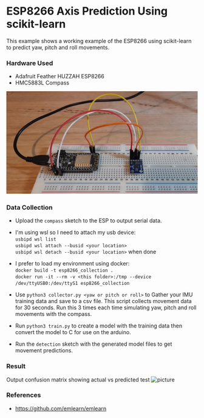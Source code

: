 # ESP8266 Axis Prediction Using scikit-learn #

This example shows a working example of the ESP8266 using scikit-learn to predict yaw, pitch and roll movements.

### Hardware Used ###
* Adafruit Feather HUZZAH ESP8266
* HMC5883L Compass

![picture](setup.jpg)

### Data Collection ###

* Upload the ```compass``` sketch to the ESP to output serial data.

* I'm using wsl so I need to attach my usb device:<br />
```usbipd wsl list```<br />
```usbipd wsl attach --busid <your location>```<br />
```usbipd wsl detach --busid <your location>``` when done

* I prefer to load my environment using docker:<br />
```docker build -t esp8266_collection .```<br />
```docker run -it --rm -v <this folder>:/tmp --device /dev/ttyUSB0:/dev/ttyS1 esp8266_collection```

* Use ```python3 collector.py <yaw or pitch or roll>``` to Gather your IMU training data and save to a csv file. This script collects movement data for 30 seconds. Run this 3 times each time simulating yaw, pitch and roll movements with the compass.

* Run ```python3 train.py``` to create a model with the training data then convert the model to C for use on the arduino.

* Run the ```detection``` sketch with the generated model files to get movement predictions.

### Result ###
Output confusion matrix showing actual vs predicted test
![picture](matrix.png)

### References ###
* https://github.com/emlearn/emlearn